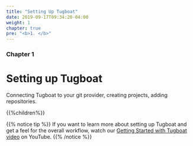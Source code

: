 ```yaml
---
title: "Setting Up Tugboat"
date: 2019-09-17T09:34:20-04:00
weight: 1
chapter: true
pre: "<b>1. </b>"
---
```


### Chapter 1

# Setting up Tugboat

Connecting Tugboat to your git provider, creating projects, adding repositories.

{{%children%}}

{{% notice tip %}} If you want to learn more about setting up Tugboat and get a feel for the overall workflow, watch our
[Getting Started with Tugboat video](https://www.youtube.com/watch?v=HYTsrm5ORmU) on YouTube. {{% /notice %}}
